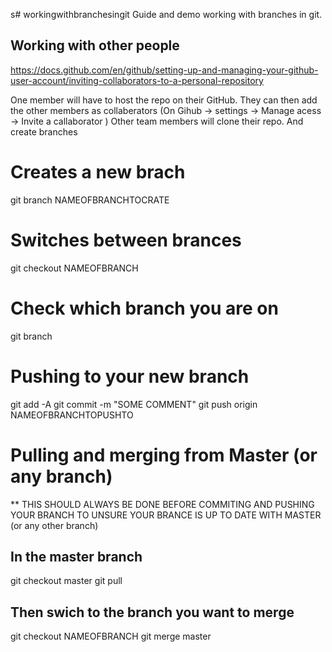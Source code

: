 s# workingwithbranchesingit
Guide and demo working with branches in git.



## Working with other people
https://docs.github.com/en/github/setting-up-and-managing-your-github-user-account/inviting-collaborators-to-a-personal-repository

One member will have to host the repo on their GitHub.
They can then add the other members as collaberators
(On Gihub -> settings -> Manage acess -> Invite a callaborator ) 
Other team members will clone their repo. And create branches






# Creates a new brach
git branch NAMEOFBRANCHTOCRATE

# Switches between brances
git checkout NAMEOFBRANCH

# Check which branch you are on
git branch


#  Pushing to your new branch

git add -A
git commit -m "SOME COMMENT"
git push origin NAMEOFBRANCHTOPUSHTO


# Pulling and merging from Master (or any branch)
** THIS SHOULD ALWAYS BE DONE BEFORE COMMITING AND PUSHING YOUR BRANCH TO UNSURE YOUR BRANCE IS UP TO DATE WITH MASTER (or any other branch)

## In the master branch
git checkout master
git pull

## Then swich to the branch you want to merge
git checkout NAMEOFBRANCH
git merge master